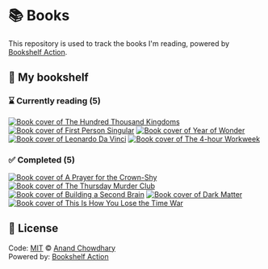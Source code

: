 # 📚 Books

This repository is used to track the books I'm reading, powered by [Bookshelf Action](https://github.com/AnandChowdhary/bookshelf-action).

## 📖 My bookshelf

<!--start:bookshelf-action-->
### ⌛ Currently reading (5)

[![Book cover of The Hundred Thousand Kingdoms](https://images.weserv.nl/?url=http%3A%2F%2Fbooks.google.com%2Fbooks%2Fcontent%3Fid%3D0uoqWWIauscC%26printsec%3Dfrontcover%26img%3D1%26zoom%3D1%26edge%3Dcurl%26source%3Dgbs_api&w=128&h=196&fit=contain)](https://github.com/rebecca-owen/bookshelf/issues/18 "The Hundred Thousand Kingdoms by N. K. Jemisin")
[![Book cover of First Person Singular](https://images.weserv.nl/?url=http%3A%2F%2Fbooks.google.com%2Fbooks%2Fcontent%3Fid%3DSYXwDwAAQBAJ%26printsec%3Dfrontcover%26img%3D1%26zoom%3D1%26edge%3Dcurl%26source%3Dgbs_api&w=128&h=196&fit=contain)](https://github.com/rebecca-owen/bookshelf/issues/16 "First Person Singular by Haruki Murakami")
[![Book cover of Year of Wonder](https://images.weserv.nl/?url=http%3A%2F%2Fbooks.google.com%2Fbooks%2Fcontent%3Fid%3D5ltKDwAAQBAJ%26printsec%3Dfrontcover%26img%3D1%26zoom%3D1%26edge%3Dcurl%26source%3Dgbs_api&w=128&h=196&fit=contain)](https://github.com/rebecca-owen/bookshelf/issues/8 "Year of Wonder by Clemency Burton-Hill")
[![Book cover of Leonardo Da Vinci](https://images.weserv.nl/?url=http%3A%2F%2Fbooks.google.com%2Fbooks%2Fcontent%3Fid%3DvkA5DwAAQBAJ%26printsec%3Dfrontcover%26img%3D1%26zoom%3D1%26edge%3Dcurl%26source%3Dgbs_api&w=128&h=196&fit=contain)](https://github.com/rebecca-owen/bookshelf/issues/6 "Leonardo Da Vinci by Walter Isaacson")
[![Book cover of The 4-hour Workweek](https://images.weserv.nl/?url=http%3A%2F%2Fbooks.google.com%2Fbooks%2Fcontent%3Fid%3DhNmODQAAQBAJ%26printsec%3Dfrontcover%26img%3D1%26zoom%3D1%26edge%3Dcurl%26source%3Dgbs_api&w=128&h=196&fit=contain)](https://github.com/rebecca-owen/bookshelf/issues/4 "The 4-hour Workweek by Timothy Ferriss")

### ✅ Completed (5)

[![Book cover of A Prayer for the Crown-Shy](https://images.weserv.nl/?url=http%3A%2F%2Fbooks.google.com%2Fbooks%2Fcontent%3Fid%3Dipc9EAAAQBAJ%26printsec%3Dfrontcover%26img%3D1%26zoom%3D1%26edge%3Dcurl%26source%3Dgbs_api&w=128&h=196&fit=contain)](https://github.com/rebecca-owen/bookshelf/issues/14 "A Prayer for the Crown-Shy by Becky Chambers completed in 3 weeks on August 2022")
[![Book cover of The Thursday Murder Club](https://images.weserv.nl/?url=http%3A%2F%2Fbooks.google.com%2Fbooks%2Fcontent%3Fid%3DC8vhxQEACAAJ%26printsec%3Dfrontcover%26img%3D1%26zoom%3D1%26source%3Dgbs_api&w=128&h=196&fit=contain)](https://github.com/rebecca-owen/bookshelf/issues/12 "The Thursday Murder Club by Richard Osman completed in 4 days on July 2022")
[![Book cover of Building a Second Brain](https://images.weserv.nl/?url=http%3A%2F%2Fbooks.google.com%2Fbooks%2Fcontent%3Fid%3DG5BOEAAAQBAJ%26printsec%3Dfrontcover%26img%3D1%26zoom%3D1%26edge%3Dcurl%26source%3Dgbs_api&w=128&h=196&fit=contain)](https://github.com/rebecca-owen/bookshelf/issues/10 "Building a Second Brain by Tiago Forte completed in 1 week on June 2022")
[![Book cover of Dark Matter](https://images.weserv.nl/?url=http%3A%2F%2Fbooks.google.com%2Fbooks%2Fcontent%3Fid%3D5YqVDgAAQBAJ%26printsec%3Dfrontcover%26img%3D1%26zoom%3D1%26edge%3Dcurl%26source%3Dgbs_api&w=128&h=196&fit=contain)](https://github.com/rebecca-owen/bookshelf/issues/3 "Dark Matter by Blake Crouch completed in 16 hours on May 2022")
[![Book cover of This Is How You Lose the Time War](https://images.weserv.nl/?url=http%3A%2F%2Fbooks.google.com%2Fbooks%2Fcontent%3Fid%3D21_RDwAAQBAJ%26printsec%3Dfrontcover%26img%3D1%26zoom%3D1%26edge%3Dcurl%26source%3Dgbs_api&w=128&h=196&fit=contain)](https://github.com/rebecca-owen/bookshelf/issues/1 "This Is How You Lose the Time War by Amal El-Mohtar, Max Gladstone completed in 3 days on May 2022")

<!--end:bookshelf-action-->

## 📄 License

Code: [MIT](./LICENSE) © [Anand Chowdhary](https://anandchowdhary.com) \
Powered by: [Bookshelf Action](https://github.com/AnandChowdhary/bookshelf-action)
